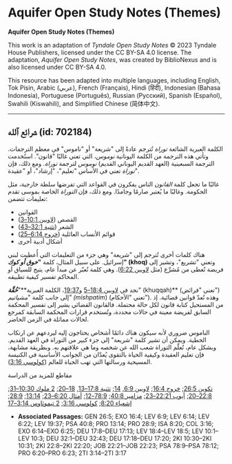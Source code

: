 # Aquifer Open Study Notes (Themes)

**Aquifer Open Study Notes (Themes)**

This work is an adaptation of *Tyndale Open Study Notes* © 2023 Tyndale House Publishers, licensed under the CC BY\-SA 4\.0 license. The adaptation, *Aquifer Open Study Notes*, was created by BiblioNexus and is also licensed under CC BY\-SA 4\.0\.

This resource has been adapted into multiple languages, including English, Tok Pisin, Arabic (عربي), French (Français), Hindi (हिंदी), Indonesian (Bahasa Indonesia), Portuguese (Português), Russian (Русский), Spanish (Español), Swahili (Kiswahili), and Simplified Chinese (简体中文).



--------------------------------

## شرائع ٱلله (id: 702184)

الكلمة العبرية الشائعة *توراة* تُترجم عادةً إلى "شريعة" أو "ناموس" في معظم الترجمات. وتأتي هذه الترجمة من الكلمة اليونانية *نوموس*، التي تعني غالبًا "قانون". استُخدمت الترجمة السبعينية (العهد القديم اليوناني القديم) *نوموس* لترجمة *توراة*. ومع ذلك، فإن *توراة* تعني في الأساس "تعليم"، "إرشاد"، أو "عقيدة".

غالبًا ما تجعل كلمة *القانون* الناس يفكرون في القواعد التي تفرضها سلطة خارجية، مثل الحكومة. وغالبًا ما يُعتبر صارمًا وجامدًا. ومع ذلك، فإن *التوراة* الخاصة بموسى تقدم تعليمات تتضمن:

* القوانين
* القصص ([لاويين 10:1–3](https://ref.ly/Lev10:1-Lev10:3))
* الشعر ([تثنية 32:1–43](https://ref.ly/Deut32:1-Deut32:43))
* قوائم الأنساب العائلية ([خروج 6:14–25](https://ref.ly/Exod6:14-Exod6:25))
* أشكال أدبية أخرى

هناك كلمات أخرى تُترجم إلى "شريعة" وهي جزء من التعليمات التي أُعطيت لبني إسرائيل. على سبيل المثال، كلمة **"***خوق أو كوك***" (khoq)** وتعني "تشريع"، وتشير إلى فريضة تُعطى من مُشرِّع (مثل [لاويين 6:22](https://ref.ly/Lev6:22)). وهي كلمة تُعبّر عن مبدأ عام، يتيح للسياق أو المحاكم تفسير كيفية تطبيقه.

نجد في [لاويين 18:4–5](https://ref.ly/Lev18:4-Lev18:5) و[19:37](https://ref.ly/Lev19:37)، الكلمة العبرية**"***خُقَّة***" (khuqqah)** (تعني "فرائض") إلى جانب كلمة "*مشپاتيم" (mishpatim*) (تعني "الأحكام"). وهذه تُعدّ قوانين قضائية. إذ من المستحيل كتابة قانون لكل حالة محتملة. فالقانون القضائي يشير إلى تفسير المحكمة السابق لفريضة معينة في حالات محددة، وتُستخدم قرارات المحكمة السابقة كمرجع لحالات مماثلة في الزمن الحاضر.

الناموس ضروري لأنه سيكون هناك دائمًا أشخاص يحتاجون إليه ليردعهم عن ارتكاب الخطية. ويمكن أن تشير كلمة "شريعة" إلى جزء كبير من التوراة في العهد القديم. وبشكل عام، تُعلّم التوراة شعب الله عن شخصه وما هي علاقتهم به. وبطريقة مشابهة، فإن تعليم العقيدة وكيفية الحياة بالتقوى يُعدّان من الجوانب الأساسية في الكنيسة المسيحية ورسالتها التي تهب الحياة للعالم ([كولوسي 3:16](https://ref.ly/Col3:16)).

مقاطع للمزيد من الدراسة

[تكوين 26:5](https://ref.ly/Gen26:5); [خروج 16:4](https://ref.ly/Exod16:4); [لاويين 6:9](https://ref.ly/Lev6:9), [14](https://ref.ly/Lev6:14); [تثنية 17:8–13](https://ref.ly/Deut17:8-Deut17:13), [18–20](https://ref.ly/Deut17:18-Deut17:20); [2 ملوك 10:30–31](https://ref.ly/2Kgs10:30-2Kgs10:31); [22:8–20](https://ref.ly/2Kgs22:8-2Kgs22:20); [أيوب 22:21–23](https://ref.ly/Job22:21-Job22:23); [مزامير 40:8](https://ref.ly/Ps40:8); [78:9–12](https://ref.ly/Ps78:9-Ps78:12); [أمثال 6:20–23](https://ref.ly/Prov6:20-Prov6:23); [13:14](https://ref.ly/Prov13:14); [28:9](https://ref.ly/Prov28:9); [إشعياء 8:20](https://ref.ly/Isa8:20); [كولوسي 3:16](https://ref.ly/Col3:16); [2 تيموثاوس 3:14–17](https://ref.ly/2Tim3:14-2Tim3:17)

* **Associated Passages:** GEN 26:5; EXO 16:4; LEV 6:9; LEV 6:14; LEV 6:22; LEV 19:37; PSA 40:8; PRO 13:14; PRO 28:9; ISA 8:20; COL 3:16; EXO 6:14–EXO 6:25; DEU 17:8–DEU 17:13; LEV 18:4–LEV 18:5; LEV 10:1–LEV 10:3; DEU 32:1–DEU 32:43; DEU 17:18–DEU 17:20; 2KI 10:30–2KI 10:31; 2KI 22:8–2KI 22:20; JOB 22:21–JOB 22:23; PSA 78:9–PSA 78:12; PRO 6:20–PRO 6:23; 2TI 3:14–2TI 3:17

